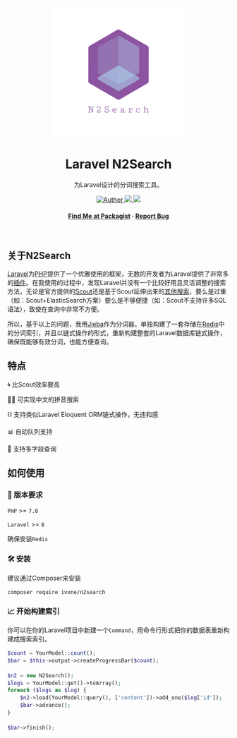 
<div align="center">
<img src="logo.png" width="300" />
  <h1>Laravel N2Search</h1>
  <p>
    为Laravel设计的分词搜索工具。
  </p>


<!-- Badges -->
<p>
  <a target="_blank" href="https://ivone.me">
    <img src="https://img.shields.io/badge/Author-Ivone-green" alt="Author" />
  </a>
  <a target="_blank" href="https://opensource.org/licenses/MIT">
    <img src="https://img.shields.io/github/license/ivone-liu/laravel-search" />
  </a>
  <a href="https://github.com/ivone-liu/laravel-search">
    <img src="https://img.shields.io/badge/status-testing-red" />
  </a>
</p>

  <h4>
    <a href="https://packagist.org/packages/ivone/n2search">Find Me at Packagist</a>
  <span> · </span>
    <a href="https://github.com/ivone-liu/laravel-search/issues">Report Bug</a>
  </h4>
</div>

<br />

<!-- About the Project -->
## 关于N2Search

<a href="https://laravel.com/" target="_blank">Laravel</a>为<a href="https://php.net/" target="_blank">PHP</a>提供了一个优雅使用的框架，无数的开发者为Laravel提供了非常多的<a href="https://packagist.org/?query=laravel" target="_blank">插件</a>。在我使用的过程中，发现Laravel并没有一个比较好用且灵活调整的搜索方法，无论是官方提供的<a href="https://laravel.com/docs/8.x/scout" target="_blank">Scout</a>还是基于Scout延伸出来的<a href="https://packagist.org/packages/vanry/laravel-scout-tntsearch" target="_blank">其他搜索</a>，要么是过重（如：Scout+ElasticSearch方案）要么是不够便捷（如：Scout不支持许多SQL语法），致使在查询中非常不方便。

所以，基于以上的问题，我用<a href="https://github.com/fukuball/jieba-php" target="_blank">Jieba</a>作为分词器，单独构建了一套存储在<a href="https://redis.io" target="_blank">Redis</a>中的分词索引，并且以链式操作的形式，重新构建整套的Laravel数据库链式操作，确保既能够有效分词，也能方便查询。

<!-- 特点 -->
## 特点

🌀 比Scout效率要高

👨‍💻 可实现中文的拼音搜索

⛓ 支持类似Laravel Eloquent ORM链式操作，无违和感

📊 自动队列支持

🎰 支持多字段查询

<!-- How To Use -->
## 如何使用

### 🔧 版本要求

`PHP` >= `7.0`

`Laravel` >= `8`

确保安装`Redis`

### 🛠 安装

建议通过Composer来安装

```shell
composer require ivone/n2search
```

### 📈 开始构建索引

你可以在你的Laravel项目中新建一个`Command`，用命令行形式把你的数据表重新构建成搜索索引。

```php
$count = YourModel::count();
$bar = $this->output->createProgressBar($count);

$n2 = new N2Search();
$logs = YourModel::get()->toArray();
foreach ($logs as $log) {
    $n2->load(YourModel::query(), ['content'])->add_one($log['id']);
    $bar->advance();
}

$bar->finish();
```


